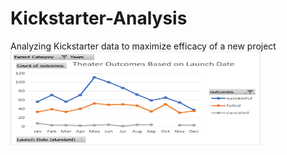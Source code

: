 # Kickstarter-Analysis
Analyzing Kickstarter data to maximize efficacy of a new project
<img src="https://github.com/chrisagarcia/Kickstarter-Analysis/blob/main/Theater_Outcomes_vs_Launch.png" width="400" height="150" />
